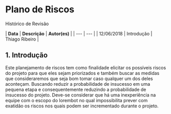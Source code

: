# Plano de Riscos

Histórico de Revisão

| **Data** | **Descrição** | **Autor\(es\)** |
| --- | --- |
| 12/06/2018 | Introdução | Thiago Ribeiro |

## 1. Introdução

Este planejamento de riscos tem como finalidade elicitar os possíveis riscos do projeto para que eles sejam priorizados e também buscar as medidas que consideraremos que seja bom tomar caso qualquer um dos deles aconteçam. Buscando reduzir a probabilidade de insucesso em uma pequena etapa e consequentemente reduzindo a probabilidade de insucesso do projeto. Deve-se considerar que há uma inexperiência na equipe com o escopo do lorembot no qual impossibilita prever com exatidão os riscos nos quais podem ser incrementado durante o projeto.



